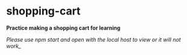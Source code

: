 # shopping-cart

**Practice making a shopping cart for learning**

*Please use npm start and open with the local host to view or it will not work_*

